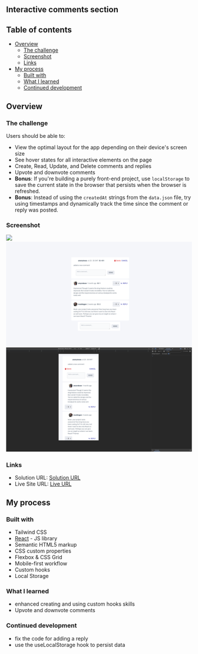 ## Interactive comments section

## Table of contents

- [Overview](#overview)
  - [The challenge](#the-challenge)
  - [Screenshot](#screenshot)
  - [Links](#links)
- [My process](#my-process)
  - [Built with](#built-with)
  - [What I learned](#what-i-learned)
  - [Continued development](#continued-development)

## Overview

### The challenge

Users should be able to:

- View the optimal layout for the app depending on their device's screen size
- See hover states for all interactive elements on the page
- Create, Read, Update, and Delete comments and replies
- Upvote and downvote comments
- **Bonus**: If you're building a purely front-end project, use `localStorage` to save the current state in the browser that persists when the browser is refreshed.
- **Bonus**: Instead of using the `createdAt` strings from the `data.json` file, try using timestamps and dynamically track the time since the comment or reply was posted.

### Screenshot

![](./screenshot.jpg)
![Desktop-Preview](./public/preview/nested-comments-desktop.png "Desktop Preview")
![Mobile-Preview](./public/preview/nested-comments-mobile.png "Mobile Preview")

### Links

- Solution URL: [Solution URL](https://github.com/sadiquex/nested-interactive-comments-section-FM)
- Live Site URL: [Live URL ](https://your-live-site-url.com)

## My process

### Built with

- Tailwind CSS
- [React](https://reactjs.org/) - JS library
- Semantic HTML5 markup
- CSS custom properties
- Flexbox & CSS Grid
- Mobile-first workflow
- Custom hooks
- Local Storage

### What I learned

- enhanced creating and using custom hooks skills
- Upvote and downvote comments

### Continued development

- fix the code for adding a reply
- use the useLocalStorage hook to persist data
